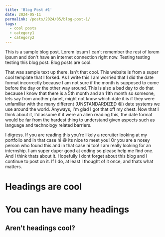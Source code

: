 ```yaml
---
title: 'Blog Post #1'
date: 2024-05-11
permalink: /posts/2024/05/blog-post-1/
tags:
  - cool posts
  - category1
  - category2
---
```


This is a sample blog post. Lorem ipsum I can't remember the rest of lorem ipsum and don't have an internet connection right now. Testing testing testing this blog post. Blog posts are cool.

That was sample text up there. Isn't that cool. This website is from a super cool template that I forked. As I write this I am worried that I did the date format incorrectly because I am not sure if the month is supposed to come before the day or the other way around. This is also a bad day to do that because I know that there is a 5th month and an 11th month so someone, lets say from another planet, might not know which date it is if they were unfamiliar with the many different (UNSTANDARDIZED 😡) date systems we use around the world. Anyways, I'm glad I got that off my chest. Now that I think about it, I'd assume if it were an alien reading this, the date format would be far from the hardest thing to understand given aspects such as language and technology related barriers.

I digress. If you are reading this you're likely a recruiter looking at my portfolio and in that case hi 😄 its nice to meet you! Or you are a nosey person who found this and in that case hi too! I am really looking for an internship. I am super duper good at coding so please help me find one. And I think thats about it. Hopefully I dont forget about this blog and I continue to post on it. If I do, at least I thought of it once, and thats what matters.

Headings are cool
======

You can have many headings
======

Aren't headings cool?
------